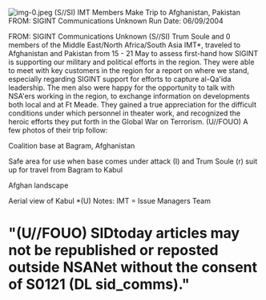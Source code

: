 ![img-0.jpeg](img-0.jpeg)
(S//SI) IMT Members Make Trip to Afghanistan, Pakistan
FROM: SIGINT Communications
Unknown
Run Date: 06/09/2004

FROM: SIGINT Communications
Unknown
(S//SI) Trum Soule and 0 members of the Middle East/North Africa/South Asia IMT*, traveled to Afghanistan and Pakistan from 15 - 21 May to assess first-hand how SIGINT is supporting our military and political efforts in the region. They were able to meet with key customers in the region for a report on where we stand, especially regarding SIGINT support for efforts to capture al-Qa'ida leadership. The men also were happy for the opportunity to talk with NSA'ers working in the region, to exchange information on developments both local and at Ft Meade. They gained a true appreciation for the difficult conditions under which personnel in theater work, and recognized the heroic efforts they put forth in the Global War on Terrorism.
(U//FOUO) A few photos of their trip follow:

Coalition base at Bagram, Afghanistan

Safe area for use when base comes under attack
(I) and Trum Soule (r) suit up for travel from Bagram to Kabul

Afghan landscape

Aerial view of Kabul
*(U) Notes:
IMT = Issue Managers Team

# "(U//FOUO) SIDtoday articles may not be republished or reposted outside NSANet without the consent of S0121 (DL sid_comms)."
